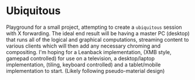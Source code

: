 # Ubiquitous
Playground for a small project, attempting to create a `ubiquitous` session with X forwarding. The ideal end result will be having a master PC (desktop) that runs all of the logical and graphical computations, streaming content to various clients which will then add any necessary chroming and compositing.
I'm hoping for a Leanback implementation, (XMB style, gamepad controlled) for use on a television, a desktop/laptop implementation, (tiling, keyboard controlled) and a tablet/mobile implementation to start. (Likely following pseudo-material design)


